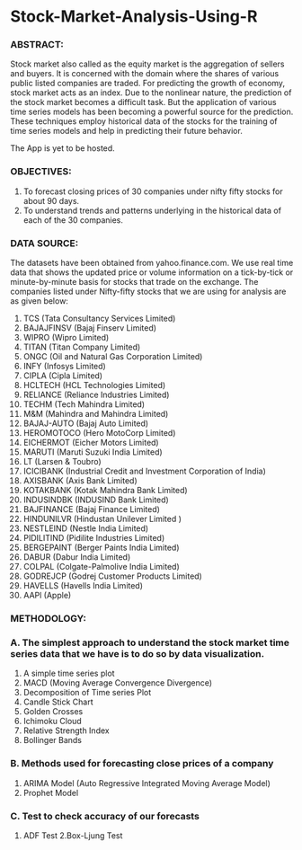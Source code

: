# Stock-Market-Analysis-Using-R
### ABSTRACT: 
Stock market also called as the equity market is the aggregation of sellers and buyers. It is concerned with the domain where the shares of various public listed companies are traded. For predicting the growth of economy, stock market acts as an index. Due to the nonlinear nature, the prediction of the stock market becomes a difficult task. But the application of various time series models has been becoming a powerful source for the prediction. These techniques employ historical data of the stocks for the training of time series models and help in predicting their future behavior.

The App is yet to be hosted.

### OBJECTIVES:

1. To forecast closing prices of 30 companies under nifty fifty stocks for about 90 days.
2. To understand trends and patterns underlying in the historical data of each of the 30 companies.

### DATA SOURCE: 
The datasets have been obtained from yahoo.finance.com. We use real time data that shows the updated price or volume information on a tick-by-tick or minute-by-minute basis for stocks that trade on the exchange. The companies listed under Nifty-fifty stocks that we are using for analysis are as given below:

1. TCS (Tata Consultancy Services Limited)
2. BAJAJFINSV (Bajaj Finserv Limited)
3. WIPRO (Wipro Limited)
4. TITAN (Titan Company Limited)
5. ONGC (Oil and Natural Gas Corporation Limited)
6. INFY (Infosys Limited)
7. CIPLA (Cipla Limited)
8. HCLTECH (HCL Technologies Limited)
9. RELIANCE (Reliance Industries Limited)
10. TECHM (Tech Mahindra Limited)
11. M&M (Mahindra and Mahindra Limited)
12. BAJAJ-AUTO (Bajaj Auto Limited)
13. HEROMOTOCO (Hero MotoCorp Limited)
14. EICHERMOT (Eicher Motors Limited)
15. MARUTI (Maruti Suzuki India Limited)
16. LT (Larsen & Toubro)
17. ICICIBANK (Industrial Credit and Investment Corporation of India)
18. AXISBANK (Axis Bank Limited)
19. KOTAKBANK (Kotak Mahindra Bank Limited)
20. INDUSINDBK (INDUSIND Bank Limited)
21. BAJFINANCE (Bajaj Finance Limited)
22. HINDUNILVR (Hindustan Unilever Limited )
23. NESTLEIND (Nestle India Limited)
24. PIDILITIND (Pidilite Industries Limited)
25. BERGEPAINT (Berger Paints India Limited)
26. DABUR (Dabur India Limited)
27. COLPAL (Colgate-Palmolive India Limited)
28. GODREJCP (Godrej Customer Products Limited)
29. HAVELLS (Havells India Limited)
30. AAPl (Apple)


### METHODOLOGY: 
### A. The simplest approach to understand the stock market time series data that we have is to do so by data visualization.

1. A simple time series plot
2. MACD (Moving Average Convergence Divergence)
3. Decomposition of Time series Plot
4. Candle Stick Chart
5. Golden Crosses
6. Ichimoku Cloud
7. Relative Strength Index
8. Bollinger Bands

### B. Methods used for forecasting close prices of a company

1. ARIMA Model (Auto Regressive Integrated Moving Average Model)
2. Prophet Model

### C. Test to check accuracy of our forecasts

1. ADF Test
2.Box-Ljung Test
